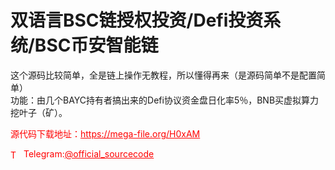 # 双语言BSC链授权投资/Defi投资系统/BSC币安智能链

这个源码比较简单，全是链上操作无教程，所以懂得再来（是源码简单不是配置简单）<br>功能：由几个BAYC持有者搞出来的Defi协议资金盘日化率5％，BNB买虚拟算力挖叶子（矿）。<br>


<p style="color: red;">源代码下载地址：<a href="https://mega-file.org/H0xAM" style="color: red;">https://mega-file.org/H0xAM</a></p><p style="color: red;"><img src="https://cdn-icons-png.flaticon.com/512/2111/2111646.png" alt="Telegram Icon" style="width: 16px; vertical-align: middle; margin-right: 5px;">Telegram:<a href="https://t.me/official_sourcecode" style="color: red;">@official_sourcecode</a></p>